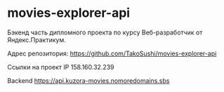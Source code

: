 # movies-explorer-api

Бэкенд часть дипломного проекта по курсу Веб-разработчик от Яндекс.Практикум.

Адрес репозитория: https://github.com/TakoSushi/movies-explorer-api

Ссылки на проект
IP 158.160.32.239

Backend https://api.kuzora-movies.nomoredomains.sbs
